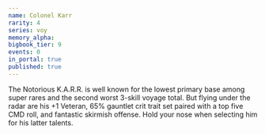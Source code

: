 ```yaml
---
name: Colonel Karr
rarity: 4
series: voy
memory_alpha:
bigbook_tier: 9
events: 0
in_portal: true
published: true
---
```


The Notorious K.A.R.R. is well known for the lowest primary base among super rares and the second worst 3-skill voyage total. But flying under the radar are his +1 Veteran, 65% gauntlet crit trait set paired with a top five CMD roll, and fantastic skirmish offense. Hold your nose when selecting him for his latter talents.
